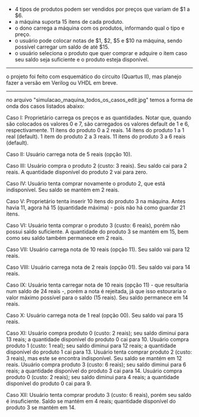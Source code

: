 - 4 tipos de produtos podem ser vendidos por preços que variam de $1 a $6.
- a máquina suporta 15 itens de cada produto.
- o dono carrega a máquina com os produtos, informando qual o tipo e preço.
- o usuário pode colocar notas de $1, $2, $5 e $10 na máquina, sendo possível carregar um saldo de até $15.
- o usuário seleciona o produto que quer comprar e adquire o item caso seu saldo seja suficiente e o produto esteja disponível.

----------

o projeto foi feito com esquemático do circuito (Quartus II), mas planejo fazer a versão em Verilog ou VHDL em breve.

----------

no arquivo "simulacao_maquina_todos_os_casos_edit.jpg" temos a forma de onda dos casos listados abaixo:

Caso I:
Proprietário carrega os preços e as quantidades.
Notar que, quando são colocados os valores 0 e 7, são carregados os valores default de 1 e 6, respectivamente.
11 itens do produto 0 a 2 reais.
14 itens do produto 1 a 1 real (default).
1 item do produto 2 a 3 reais.
11 itens do produto 3 a 6 reais (default).

Caso II:
Usuário carrega nota de 5 reais (opção 10).

Caso III:
Usuário compra o produto 2 (custo: 3 reais). Seu saldo cai para 2 reais. A quantidade disponível do produto 2 vai para zero.

Caso IV: 
Usuário tenta comprar novamente o produto 2, que está indisponível. Seu saldo se mantém em 2 reais.

Caso V:
Proprietário tenta inserir 10 itens do produto 3 na máquina. Antes havia 11, agora há 15 (quantidade máxima) - pois não há como guardar 21 itens.

Caso VI:
Usuário tenta comprar o produto 3 (custo: 6 reais), porém não possui saldo suficiente. A quantidade do produto 3 se mantém em 15, bem como seu saldo também permanece em 2 reais.

Caso VII:
Usuário carrega nota de 10 reais (opção 11). Seu saldo vai para 12 reais.

Caso VIII:
Usuário carrega nota de 2 reais (opção 01). Seu saldo vai para 14 reais.

Caso IX:
Usuário tenta carregar nota de 10 reais (opção 11) - que resultaria num saldo de 24 reais -, porém a nota é rejeitada, já que isso estouraria o valor máximo possível para o saldo (15 reais). Seu saldo permanece em 14 reais.

Caso X:
Usuário carrega nota de 1 real (opção 00). Seu saldo vai para 15 reais.

Caso XI:
Usuário compra produto 0 (custo: 2 reais); seu saldo diminui para 13 reais; a quantidade disponível do produto 0 cai para 10.
Usuário compra produto 1 (custo: 1 real); seu saldo diminui para 12 reais; a quantidade disponível do produto 1 cai para 13.
Usuário tenta comprar produto 2 (custo: 3 reais), mas este se encontra indisponível. Seu saldo se mantém em 12 reais.
Usuário compra produto 3 (custo: 6 reais); seu saldo diminui para 6 reais; a quantidade disponível do produto 3 cai para 14.
Usuário compra produto 0 (custo: 2 reais); seu saldo diminui para 4 reais; a quantidade disponível do produto 0 cai para 9.

Caso XII:
Usuário tenta comprar produto 3 (custo: 6 reais), porém seu saldo é insuficiente. Saldo se mantém em 4 reais; quantidade disponível do produto 3 se mantém em 14.
